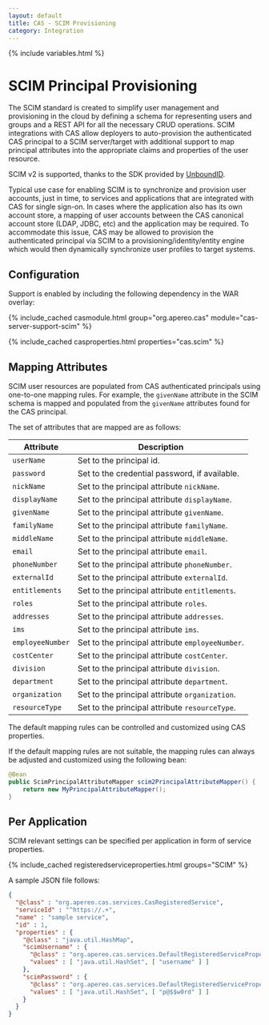```yaml
---
layout: default
title: CAS - SCIM Provisioning
category: Integration
---
```


{% include variables.html %}

# SCIM Principal Provisioning

The SCIM standard is created to simplify user management and provisioning in the cloud by
defining a schema for representing users and groups and a REST API for all the necessary CRUD operations. SCIM 
integrations with CAS allow deployers to auto-provision the authenticated CAS principal to a SCIM server/target 
with additional support to map principal attributes into the appropriate claims and properties of the user resource.

SCIM v2 is supported, thanks to the SDK provided by [UnboundID](https://github.com/PingIdentity).

Typical use case for enabling SCIM is to synchronize and provision user accounts, just in time, 
to services and applications that are integrated with CAS for single sign-on. In cases where 
the application also has its own account store, a mapping of user accounts between 
the CAS canonical account store (LDAP, JDBC, etc) and the application may be required. To 
accommodate this issue, CAS may be allowed to provision the authenticated principal 
via SCIM to a provisioning/identity/entity engine which would then dynamically synchronize user profiles to target systems.

## Configuration

Support is enabled by including the following dependency in the WAR overlay:

{% include_cached casmodule.html group="org.apereo.cas" module="cas-server-support-scim" %}

{% include_cached casproperties.html properties="cas.scim" %}

## Mapping Attributes

SCIM user resources are populated from CAS authenticated principals using one-to-one mapping rules. For example, the `givenName`
attribute in the SCIM schema is mapped and populated from the `givenName` attributes found for the CAS principal.

The set of attributes that are mapped are as follows:

| Attribute        | Description                                      |
|------------------|--------------------------------------------------|
| `userName`       | Set to the principal id.                         |
| `password`       | Set to the credential password, if available.    |
| `nickName`       | Set to the principal attribute `nickName`.       |
| `displayName`    | Set to the principal attribute `displayName`.    |
| `givenName`      | Set to the principal attribute `givenName`.      |
| `familyName`     | Set to the principal attribute `familyName`.     |
| `middleName`     | Set to the principal attribute `middleName`.     |
| `email`          | Set to the principal attribute `email`.          |
| `phoneNumber`    | Set to the principal attribute `phoneNumber`.    |
| `externalId`     | Set to the principal attribute `externalId`.     |
| `entitlements`   | Set to the principal attribute `entitlements`.   |
| `roles`          | Set to the principal attribute `roles`.          |
| `addresses`      | Set to the principal attribute `addresses`.      |
| `ims`            | Set to the principal attribute `ims`.            |
| `employeeNumber` | Set to the principal attribute `employeeNumber`. |
| `costCenter`     | Set to the principal attribute `costCenter`.     |
| `division`       | Set to the principal attribute `division`.       |
| `department`     | Set to the principal attribute `department`.     |
| `organization`   | Set to the principal attribute `organization`.   |
| `resourceType`   | Set to the principal attribute `resourceType`.   |

The default mapping rules can be controlled and customized using CAS properties. 

If the default mapping rules are not suitable, the mapping rules can always be adjusted 
and customized using the following bean:   

```java
@Bean
public ScimPrincipalAttributeMapper scim2PrincipalAttributeMapper() {
    return new MyPrincipalAttributeMapper();
}
```

## Per Application

SCIM relevant settings can be specified per application in form of service properties. 

{% include_cached registeredserviceproperties.html groups="SCIM" %}
 
A sample JSON file follows:

```json
{
  "@class" : "org.apereo.cas.services.CasRegisteredService",
  "serviceId" : "^https://.+",
  "name" : "sample service",
  "id" : 1,
  "properties" : {
    "@class" : "java.util.HashMap",
    "scimUsername" : {
      "@class" : "org.apereo.cas.services.DefaultRegisteredServiceProperty",
      "values" : [ "java.util.HashSet", [ "username" ] ]
    },
    "scimPassword" : {
      "@class" : "org.apereo.cas.services.DefaultRegisteredServiceProperty",
      "values" : [ "java.util.HashSet", [ "p@$$w0rd" ] ]
    }
  }
}
```
